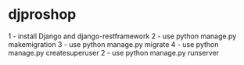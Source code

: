 # djproshop

1 - install Django and django-restframework
2 - use python manage.py makemigration
3 - use python manage.py migrate 
4 - use python manage.py createsuperuser
2 - use python manage.py runserver 
